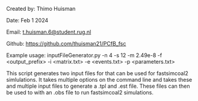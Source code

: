 Created by: Thimo Huisman

Date: Feb 1 2024

Email: t.huisman.6@student.rug.nl

Github: https://github.com/thuisman21/PCfB_fsc

Example usage:
inputFileGenerator.py -n 4 -s 12 -m 2.49e-8 -f <output_prefix> -i <matrix.txt> -e <events.txt> -p <parameters.txt>

This script generates two input files for that can be used for fastsimcoal2 simlulations.
It takes multiple options on the command line and takes these and multiple input files to generate a .tpl and .est file.
These files can then be used to with an .obs file to run fastsimcoal2 simulations.